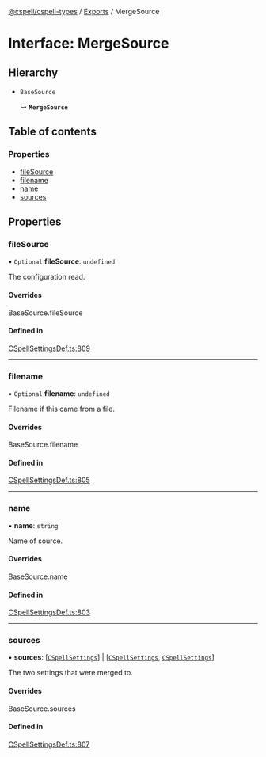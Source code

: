 [@cspell/cspell-types](../README.md) / [Exports](../modules.md) / MergeSource

# Interface: MergeSource

## Hierarchy

- `BaseSource`

  ↳ **`MergeSource`**

## Table of contents

### Properties

- [fileSource](MergeSource.md#filesource)
- [filename](MergeSource.md#filename)
- [name](MergeSource.md#name)
- [sources](MergeSource.md#sources)

## Properties

### fileSource

• `Optional` **fileSource**: `undefined`

The configuration read.

#### Overrides

BaseSource.fileSource

#### Defined in

[CSpellSettingsDef.ts:809](https://github.com/streetsidesoftware/cspell/blob/b9fa206/packages/cspell-types/src/CSpellSettingsDef.ts#L809)

___

### filename

• `Optional` **filename**: `undefined`

Filename if this came from a file.

#### Overrides

BaseSource.filename

#### Defined in

[CSpellSettingsDef.ts:805](https://github.com/streetsidesoftware/cspell/blob/b9fa206/packages/cspell-types/src/CSpellSettingsDef.ts#L805)

___

### name

• **name**: `string`

Name of source.

#### Overrides

BaseSource.name

#### Defined in

[CSpellSettingsDef.ts:803](https://github.com/streetsidesoftware/cspell/blob/b9fa206/packages/cspell-types/src/CSpellSettingsDef.ts#L803)

___

### sources

• **sources**: [[`CSpellSettings`](CSpellSettings.md)] \| [[`CSpellSettings`](CSpellSettings.md), [`CSpellSettings`](CSpellSettings.md)]

The two settings that were merged to.

#### Overrides

BaseSource.sources

#### Defined in

[CSpellSettingsDef.ts:807](https://github.com/streetsidesoftware/cspell/blob/b9fa206/packages/cspell-types/src/CSpellSettingsDef.ts#L807)
